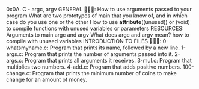 0x0A. C - argc, argv
GENERAL 📖📖📖:
How to use arguments passed to your program
What are two prototypes of main that you know of, and in which case do you use one or the other
How to use __attribute__((unused)) or (void) to compile functions with unused variables or parameters
RESOURCES:
Arguments to main
argc and argv
What does argc and argv mean?
how to compile with unused variables
INTRODUCTION TO FILES 📕📕📕:
0-whatsmyname.c: Program that prints its name, followed by a new line.
1-args.c: Program that prints the number of arguments passed into it.
2-args.c: Program that prints all arguments it receives.
3-mul.c: Program that multiplies two numbers.
4-add.c: Program that adds positive numbers.
100-change.c: Program that prints the minimum number of coins to make change for an amount of money.
